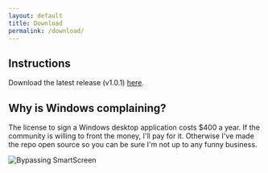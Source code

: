 ```yaml
---
layout: default
title: Download
permalink: /download/
---
```


## Instructions
Download the latest release (v1.0.1) [here](https://github.com/nrcrast/DbdPerkTool/releases/download/v1.0.1/Dead.By.Daylight.Icon.Toolbox.Setup.1.0.1.exe).

## Why is Windows complaining?
The license to sign a Windows desktop application costs $400 a year. If the community is willing to front the money, I'll pay for it. Otherwise I've made the repo open source so you can be sure I'm not up to any funny business. 

![Bypassing SmartScreen](../images/windows-smartscreen.png)